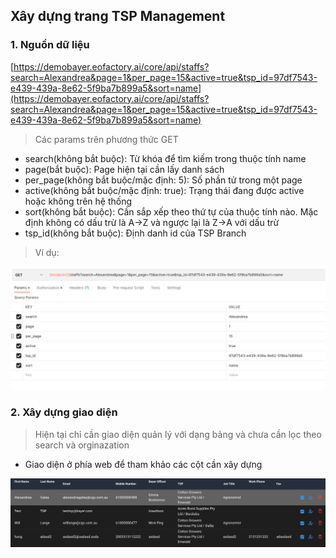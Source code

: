 ## Xây dựng trang TSP Management
### 1. Nguồn dữ liệu
[https://demobayer.eofactory.ai/core/api/staffs?search=Alexandrea&page=1&per_page=15&active=true&tsp_id=97df7543-e439-439a-8e62-5f9ba7b899a5&sort=name](https://demobayer.eofactory.ai/core/api/staffs?search=Alexandrea&page=1&per_page=15&active=true&tsp_id=97df7543-e439-439a-8e62-5f9ba7b899a5&sort=name)

> Các params trên phương thức GET 
- search(không bắt buộc): Từ khóa để tìm kiếm trong thuộc tính name
- page(bắt buộc): Page hiện tại cần lấy danh sách
- per_page(không bắt buộc/mặc định: 5): Số phần tử trong một page
- active(không bắt buộc/mặc định: true): Trạng thái đang được active hoặc không trên hệ thống
- sort(không bắt buộc): Cần sắp xếp theo thứ tự của thuộc tính nào. Mặc định không có dấu trừ là A->Z và ngược lại là Z->A với dấu trừ
- tsp_id(không bắt buộc): Định danh id của TSP Branch

>Ví dụ:

![img](assets/6.png)

### 2. Xây dựng giao diện
>Hiện tại chỉ cần giao diện quản lý với dạng bảng và chưa cần lọc theo search và orginazation


- Giao diện ở phía web để tham khảo các cột cần xây dựng

![img](assets/5.png)

